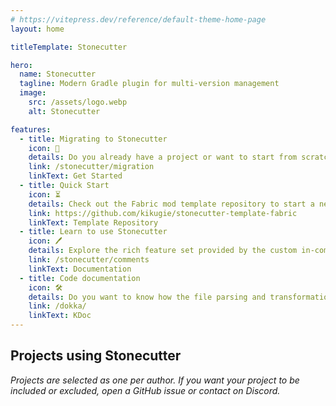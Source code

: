 ```yaml
---
# https://vitepress.dev/reference/default-theme-home-page
layout: home

titleTemplate: Stonecutter

hero:
  name: Stonecutter
  tagline: Modern Gradle plugin for multi-version management
  image:
    src: /assets/logo.webp
    alt: Stonecutter

features:
  - title: Migrating to Stonecutter
    icon: 🛫
    details: Do you already have a project or want to start from scratch? Take a look on the detailed setup guide.
    link: /stonecutter/migration
    linkText: Get Started
  - title: Quick Start
    icon: ⏳
    details: Check out the Fabric mod template repository to start a new mod with multi-version support.
    link: https://github.com/kikugie/stonecutter-template-fabric
    linkText: Template Repository
  - title: Learn to use Stonecutter
    icon: 🖊
    details: Explore the rich feature set provided by the custom in-comment language used by Stonecutter - Stitcher.
    link: /stonecutter/comments
    linkText: Documentation
  - title: Code documentation
    icon: 🛠
    details: Do you want to know how the file parsing and transformation is accomplished? Then you're in luck - the code is very organized and documented.
    link: /dokka/
    linkText: KDoc
---
```


<!--suppress ES6UnusedImports, HtmlUnknownAttribute -->
<script setup>
import { VPTeamMembers } from 'vitepress/theme';
import modrinth from '/assets/modrinth.svg?raw';
import curseforge from '/assets/curseforge.svg?raw';

const members = [
  {
    avatar: 'https://cdn.modrinth.com/data/XpzGz7KD/8ff6751948e096f540e320681742d0b3b918931e.png',
    name: 'Elytra Trims',
    title: 'Customizable elytra mod with trims, banner patterns and more!',
    links: [
      { icon: 'github', link: 'https://github.com/Kikugie/elytra-trims' },
      { icon: { svg: modrinth }, link: 'https://modrinth.com/mod/elytra-trims' },
      { icon: { svg: curseforge }, link: 'https://www.curseforge.com/minecraft/mc-mods/elytra-trims' }
    ]
  },
  {
    avatar: 'https://cdn.modrinth.com/data/1eAoo2KR/1e43d5714f87ac6b20622e73b3ba7209be5ebafb.png',
    name: 'YetAnotherConfigLib',
    title: 'A builder-based configuration library for Minecraft.',
    links: [
      { icon: 'github', link: 'https://github.com/isXander/YetAnotherConfigLib' },
      { icon: { svg: modrinth }, link: 'https://modrinth.com/mod/yacl' },
      { icon: { svg: curseforge }, link: 'https://www.curseforge.com/minecraft/mc-mods/yacl' }
    ]
  },
  {
    avatar: 'https://cdn.modrinth.com/data/8CsGxc95/f1d33853af9a7c9a05f2562fc72750187b3ed988.png',
    name: 'Shared Resources',
    title: 'A mod for sharing game files like resource packs, shaders, saves and more between separate Minecraft instances.',
    links: [
      { icon: 'github', link: 'https://github.com/enjarai/shared-resources' },
      { icon: { svg: modrinth }, link: 'https://modrinth.com/mod/shared-resources' },
      { icon: { svg: curseforge }, link: 'https://www.curseforge.com/minecraft/mc-mods/shared-resources' }
    ]
  },
  {
    avatar: 'https://cdn.modrinth.com/data/ZouiUX7t/d20aa8a40008b3f027144e21c916c4a7229a0c78.png',
    name: 'Sounds',
    title: 'A highly configurable sound overhaul mod that adds new sound effects while improving vanilla sounds too.',
    links: [
      { icon: 'github', link: 'https://github.com/IMB11/Sounds' },
      { icon: { svg: modrinth }, link: 'https://modrinth.com/mod/sound' },
      { icon: { svg: curseforge }, link: 'https://www.curseforge.com/minecraft/mc-mods/sound-overhaul' }
    ]
  },
  {
    avatar: 'https://cdn.modrinth.com/data/1s5x833P/b7e3cf809f07d3cad88a60834c3e4e7248021744.png',
    name: 'Neruina',
    title: 'A Mod that prevents ticking-related crashes from bricking worlds.',
    links: [
      { icon: 'github', link: 'https://github.com/Bawnorton/Neruina' },
      { icon: { svg: modrinth }, link: 'https://modrinth.com/mod/neruina' },
      { icon: { svg: curseforge }, link: 'https://www.curseforge.com/minecraft/mc-mods/neruina' }
    ]
  },
  {
    avatar: 'https://cdn.modrinth.com/data/J5NAzRqK/43f9b135ef9ab49a67da667caa8b5987e1d5d864.png',
    name: 'FSit',
    title: 'Sit anywhere!',
    links: [
      { icon: 'github', link: 'https://github.com/rvbsm/fsit' },
      { icon: { svg: modrinth }, link: 'https://modrinth.com/mod/fsit' },
      { icon: { svg: curseforge }, link: 'https://www.curseforge.com/minecraft/mc-mods/fsit' }
    ]
  },
  {
    avatar: 'https://cdn.modrinth.com/data/Kd03i2oU/5bfab0390b4655470b95b80824df9ffe6e280514.png',
    name: 'Enchantment Disabler',
    title: 'Disable enchantments you don\'t like, and nerf enchanting in multiple ways with an extensive configuration.',
    links: [
      { icon: 'github', link: 'https://github.com/pajicadvance/enchantmentdisabler' },
      { icon: { svg: modrinth }, link: 'https://modrinth.com/mod/enchantment-disabler' },
      { icon: { svg: curseforge }, link: 'https://www.curseforge.com/minecraft/mc-mods/enchantmentdisabler' }
    ]
  },
  {
    avatar: 'https://cdn.modrinth.com/data/9pubtjcn/7c702ddf0204753f221ab781f3f9360e071b988b.png',
    name: 'Blocky Bubbles',
    title: 'Ports the Fast Bubbles setting from Bedrock Edition!',
    links: [
      { icon: 'github', link: 'https://github.com/axialeaa/BlockyBubbles' },
      { icon: { svg: modrinth }, link: 'https://modrinth.com/mod/blocky-bubbles' }
    ]
  },
  {
    avatar: 'https://cdn.modrinth.com/data/BMaqFQAd/116458c672aadeb31856563eaff8ed7edd764753.png',
    name: 'AutoWhitelist',
    title: 'A way to automate the whitelist of a minecraft server based on discord roles.',
    links: [
      { icon: 'github', link: 'https://github.com/Awakened-Redstone/AutoWhitelist' },
      { icon: { svg: modrinth }, link: 'https://modrinth.com/mod/autowhitelist' }
    ]
  },
  {
    avatar: 'https://cdn.modrinth.com/data/s9XXQTOb/b2ad6897ae0ae1277dc3fefe4d99ed6e7e3f9024.png',
    name: 'Chai\'s Inventory Sorter',
    title: 'An inventory sorter that complements the vanilla UI with fully configurable sorting.',
    links: [
      { icon: 'github', link: 'https://github.com/Chailotl/inventory-sort' },
      { icon: { svg: modrinth }, link: 'https://modrinth.com/mod/chais-inventory-sorter' }
    ]
  },
  {
    avatar: 'https://cdn.modrinth.com/data/9dzLWnmZ/3a7ea28ca4aa82708c23d0f1f7189661eb2ea363.png',
    name: 'Camerapture',
    title: 'Take pictures using a working camera, show them to other players and hang them on your wall in picture frames!',
    links: [
      { icon: 'github', link: 'https://github.com/chrrs/camerapture' },
      { icon: { svg: modrinth }, link: 'https://modrinth.com/mod/camerapture' }
    ]
  },
  {
    avatar: 'https://cdn.modrinth.com/data/wTfH1dkt/b9d1ed7933cbbad760cae996d8732c914a57fbd2.png',
    name: 'Better Boat Movement',
    title: 'Increases boat step height to move up water and blocks.',
    links: [
      { icon: 'github', link: 'https://github.com/btwonion/better-boat-movement' },
      { icon: { svg: modrinth }, link: 'https://modrinth.com/mod/better-boat-movement' }
    ]
  },
]
</script>

## Projects using Stonecutter

<VPTeamMembers size="small" :members="members" />

*Projects are selected as one per author. If you want your project to be included or excluded, open a GitHub issue or contact on Discord.*